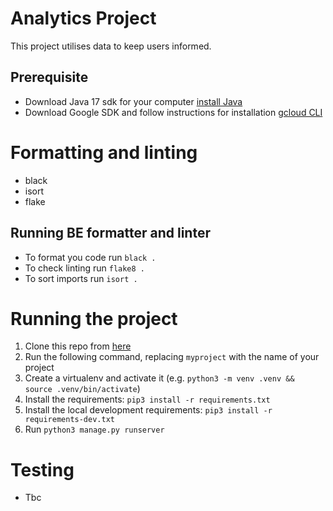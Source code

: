 # Analytics Project

This project utilises data to keep users informed. 

## Prerequisite 

- Download Java 17 sdk for your computer
[install Java](https://www.oracle.com/java/technologies/downloads/#jdk17-mac)
- Download Google SDK and follow instructions for installation [gcloud CLI](https://cloud.google.com/sdk/docs/install)

# Formatting and linting
 - black
 - isort
 - flake

 ## Running BE formatter and linter
 - To format you code run `black .`
 - To check linting run `flake8 .`
 - To sort imports run `isort .`

# Running the project

1. Clone this repo from [here](git@gitlab.com:chigozie10/analytics.git)
2. Run the following command, replacing `myproject` with the name of your project
3. Create a virtualenv and activate it (e.g. `python3 -m venv .venv && source .venv/bin/activate`)
4. Install the requirements: `pip3 install -r requirements.txt`
5. Install the local development requirements: `pip3 install -r requirements-dev.txt`
6. Run `python3 manage.py runserver`


# Testing
- Tbc